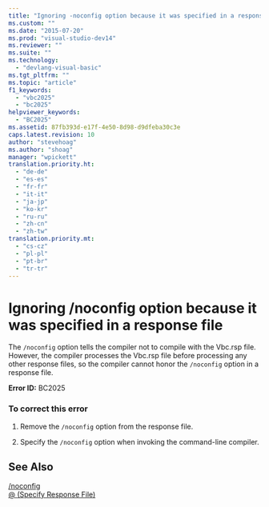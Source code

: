```yaml
---
title: "Ignoring -noconfig option because it was specified in a response file"
ms.custom: ""
ms.date: "2015-07-20"
ms.prod: "visual-studio-dev14"
ms.reviewer: ""
ms.suite: ""
ms.technology: 
  - "devlang-visual-basic"
ms.tgt_pltfrm: ""
ms.topic: "article"
f1_keywords: 
  - "vbc2025"
  - "bc2025"
helpviewer_keywords: 
  - "BC2025"
ms.assetid: 87fb393d-e17f-4e50-8d98-d9dfeba30c3e
caps.latest.revision: 10
author: "stevehoag"
ms.author: "shoag"
manager: "wpickett"
translation.priority.ht: 
  - "de-de"
  - "es-es"
  - "fr-fr"
  - "it-it"
  - "ja-jp"
  - "ko-kr"
  - "ru-ru"
  - "zh-cn"
  - "zh-tw"
translation.priority.mt: 
  - "cs-cz"
  - "pl-pl"
  - "pt-br"
  - "tr-tr"
---
```

# Ignoring /noconfig option because it was specified in a response file
The `/noconfig` option tells the compiler not to compile with the Vbc.rsp file. However, the compiler processes the Vbc.rsp file before processing any other response files, so the compiler cannot honor the `/noconfig` option in a response file.  
  
 **Error ID:** BC2025  
  
### To correct this error  
  
1.  Remove the `/noconfig` option from the response file.  
  
2.  Specify the `/noconfig` option when invoking the command-line compiler.  
  
## See Also  
 [/noconfig](../../visual-basic\reference\command-line-compiler/noconfig.md)   
 [@ (Specify Response File)](../../visual-basic\reference\command-line-compiler/specify-response-file.md)